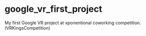 # google_vr_first_project
My first Google VR project at xponentional coworking competition. (VRKingsCompetition)
